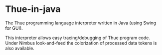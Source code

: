 Thue-in-java
============

The Thue programming language interpreter written in Java (using Swing for GUI). 

This interpreter allows easy tracing/debugging of Thue program code. 
Under Nimbus look-and-feed the colorization of processed data tokens is also available.

